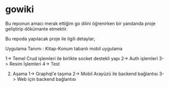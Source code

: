 # gowiki

Bu reponun amacı merak ettiğim go dilini öğrenirken bir yandanda proje geliştirip dökümante etmektir.

Bu repoda yapılacak proje ile ilgili detaylar;

Uygulama Tanımı : Kitap-Konum tabanlı mobil uygulama

1-> Temel Crud işlemleri ile birlikte socket destekli yapı
2-> Auth işlemleri
3-> Resim İşlemleri
4-> Test

2. Aşama
1-> Graphql'e taşıma
2-> Mobil Arayüzü ile backend bağlantısı
3-> Web için backend bağlantısı
